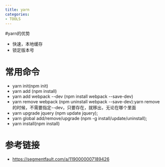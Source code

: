 ```yaml
---
title: yarn
categories: 
- TOOLS
---
```


#yarn的优势
- 快速，本地缓存
- 锁定版本号

# 常用命令
- yarn init(npm init)
- yarn add (npm install)
- yarn add webpack --dev (npm install webpack --save-dev)
- yarn remove webpack  (npm uninstall webpack --save-dev):yarn remove的时候，不需要指定--dev，只要存在，就移出，无论在哪个里面
- yarn upgrade jquery (npm update jquery);
- yarn global add/remove/upgrade (npm -g install/update/uninstall);
- yarn install(npm install)




# 参考链接
- https://segmentfault.com/a/1190000007189426
